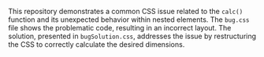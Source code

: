 This repository demonstrates a common CSS issue related to the `calc()` function and its unexpected behavior within nested elements.  The `bug.css` file shows the problematic code, resulting in an incorrect layout. The solution, presented in `bugSolution.css`, addresses the issue by restructuring the CSS to correctly calculate the desired dimensions.